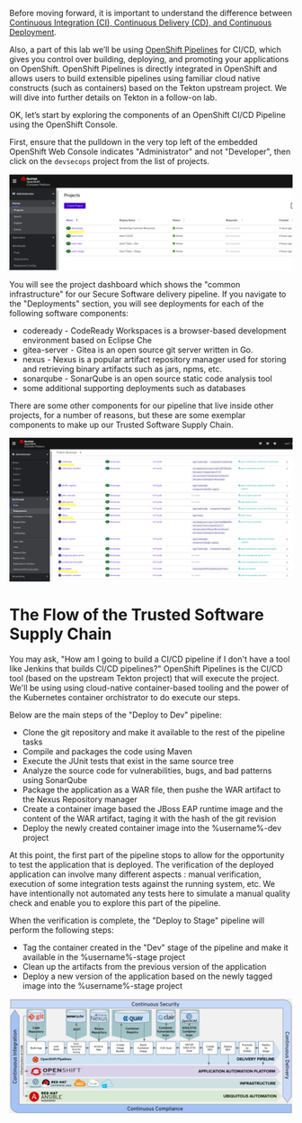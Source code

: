 Before moving forward, it is important to understand the difference between [Continuous Integration (CI), Continuous Delivery (CD), and Continuous Deployment][1].

Also, a part of this lab we’ll be using [OpenShift Pipelines][2] for CI/CD, which gives you control over building, deploying, and promoting your applications on OpenShift. OpenShift Pipelines is directly integrated in OpenShift and allows users to build extensible pipelines using familiar cloud native constructs (such as containers) based on the Tekton upstream project. We will dive into further details on Tekton in a follow-on lab.

OK, let’s start by exploring the components of an OpenShift CI/CD Pipeline using the OpenShift Console.

First, ensure that the pulldown in the very top left of the embedded OpenShift Web Console indicates "Administrator" and not "Developer", then click on the `devsecops` project from the list of projects.

![OCP Admin Project View](images/ocp_devsecops.png)

You will see the project dashboard which shows the "common infrastructure" for our Secure Software delivery pipeline. If you navigate to the "Deployments" section, you will see deployments for each of the following software components:

- codeready - CodeReady Workspaces is a browser-based development environment based on Eclipse Che
- gitea-server - Gitea is an open source git server written in Go.
- nexus - Nexus is a popular artifact repository manager used for storing and retrieving binary artifacts such as jars, npms, etc.
- sonarqube - SonarQube is an open source static code analysis tool
- some additional supporting deployments such as databases

There are some other components for our pipeline that live inside other projects, for a number of reasons, but these are some exemplar components to make up our Trusted Software Supply Chain.

![devsecops Project Deployments](images/devsecops-deployments.png)

# The Flow of the Trusted Software Supply Chain

You may ask, "How am I going to build a CI/CD pipeline if I don't have a tool like Jenkins that builds CI/CD pipelines?" OpenShift Pipelines is the CI/CD tool (based on the upstream Tekton project) that will execute the project. We'll be using using cloud-native container-based tooling and the power of the Kubernetes container orchistrator to do execute our steps.

Below are the main steps of the "Deploy to Dev" pipeline:

- Clone the git repository and make it available to the rest of the pipeline tasks
- Compile and packages the code using Maven
- Execute the JUnit tests that exist in the same source tree
- Analyze the source code for vulnerabilities, bugs, and bad patterns using SonarQube
- Package the application as a WAR file, then pushe the WAR artifact to the Nexus Repository manager
- Create a container image based the JBoss EAP runtime image and the content of the WAR artifact, taging it with the hash of the git revision
- Deploy the newly created container image into the %username%-dev project

At this point, the first part of the pipeline stops to allow for the opportunity to test the application that is deployed. The verification of the deployed application can involve many different aspects : manual verification, execution of some integration tests against the running system, etc. We have intentionally not automated any tests here to simulate a manual quality check and enable you to explore this part of the pipeline.

When the verification is complete, the "Deploy to Stage" pipeline will perform the following steps:

- Tag the container created in the "Dev" stage of the pipeline and make it available in the %username%-stage project
- Clean up the artifacts from the previous version of the application
- Deploy a new version of the application based on the newly tagged image into the %username%-stage project

![OpenShift as a TSSC](images/openshift-pipeline.png)

[1]: https://stackoverflow.com/questions/28608015/continuous-integration-vs-continuous-delivery-vs-continuous-deployment
[2]: https://docs.openshift.com/container-platform/4.4/pipelines/understanding-openshift-pipelines.html

